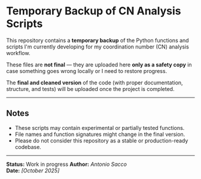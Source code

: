 # Temporary Backup of CN Analysis Scripts

This repository contains a **temporary backup** of the Python functions and scripts I'm currently developing for my coordination number (CN) analysis workflow.

These files are **not final** — they are uploaded here **only as a safety copy** in case something goes wrong locally or I need to restore progress.

The **final and cleaned version** of the code (with proper documentation, structure, and tests) will be uploaded once the project is completed.

---

## Notes
- These scripts may contain experimental or partially tested functions.
- File names and function signatures might change in the final version.
- Please do not consider this repository as a stable or production-ready codebase.

---

**Status:** Work in progress
**Author:** *Antonio Sacco*  
**Date:** *[October 2025]*
